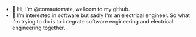 - 👋 Hi, I’m @comautomate, wellcom to my github.
- 👀 I’m interested in software but sadly I'm an electrical engineer. So what I'm trying to do is to integrate software engineering and electrical engineering together.

<!---
comautomate/comautomate is a ✨ special ✨ repository because its `README.md` (this file) appears on your GitHub profile.
You can click the Preview link to take a look at your changes.
--->
